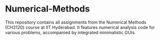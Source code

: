# Numerical-Methods
This repository contains all assignments from the Numerical Methods (CH2120) course at IIT Hyderabad. It features numerical analysis code for various problems, accompanied by integrated minimalistic GUIs.
